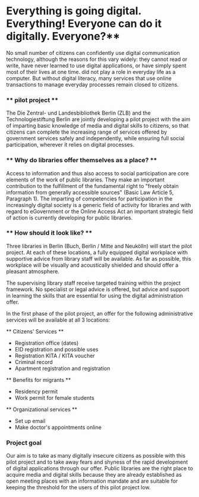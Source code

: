 # Everything is going digital. Everything! Everyone can do it digitally. Everyone?**

No small number of citizens can confidently use digital communication technology, although the reasons for this vary widely: they cannot read or write, have never learned to use digital applications, or have simply spent most of their lives at one time. did not play a role in everyday life as a computer. But without digital literacy, many services that use online transactions to manage everyday processes remain closed to citizens.

### ** pilot project **

The Die Zentral- und Landesbibliothek Berlin (ZLB) and the Technologiestiftung Berlin are jointly developing a pilot project with the aim of imparting basic knowledge of media and digital skills to citizens, so that citizens can complete the increasing range of services offered by government services safely and independently, while ensuring full social participation, wherever it relies on digital processes.

### ** Why do libraries offer themselves as a place? **

Access to information and thus also access to social participation are core elements of the work of public libraries. They make an important contribution to the fulfillment of the fundamental right to "freely obtain information from generally accessible sources" (Basic Law Article 5, Paragraph 1). The imparting of competencies for participation in the increasingly digital society is a generic field of activity for libraries and with regard to eGovernment or the Online Access Act an important strategic field of action is currently developing for public libraries.

### ** How should it look like? **

Three libraries in Berlin (Buch, Berlin / Mitte and Neukölln) will start the pilot project. At each of these locations, a fully equipped digital workplace with supportive advice from library staff will be available. As far as possible, this workplace will be visually and acoustically shielded and should offer a pleasant atmosphere.

The supervising library staff receive targeted training within the project framework. No specialist or legal advice is offered, but advice and support in learning the skills that are essential for using the digital administration offer.

In the first phase of the pilot project, an offer for the following administrative services will be available at all 3 locations:

** Citizens' Services **

- Registration office (dates)
- EID registration and possible uses
- Registration KITA / KITA voucher
- Criminal record
- Apartment registration and registration

** Benefits for migrants **

- Residency permit
- Work permit for female students

** Organizational services **

- Set up email
- Make doctor's appointments online

### **Project goal**

Our aim is to take as many digitally insecure citizens as possible with this pilot project and to take away fears and shyness of the rapid development of digital applications through our offer. Public libraries are the right place to acquire media and digital skills because they are already established as open meeting places with an information mandate and are suitable for keeping the threshold for the users of this pilot project low.